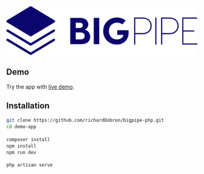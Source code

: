 <img src="resources/images/logo.svg">

## Demo

Try the app with [live demo](http://bigpipe.xf.cz).

## Installation

```bash
git clone https://github.com/richardDobron/bigpipe-php.git
cd demo-app

composer install
npm install
npm run dev

php artisan serve
```
